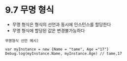 # 9.7 무명 형식
* 무명 형식은 형식의 선언과 동시에 인스턴스를 할당한다
* 무명 형식에 할당된 값은 변경불가능하다
```
무명형식 선언 예시)

var myInstance = new {Name = "tame", Age ="17"}
Debug.log(myInstance.Name, myInstance.Age) // tame,17


```




